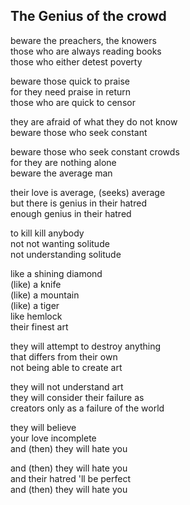 ## The Genius of the crowd

beware the preachers, the knowers  
those who are always reading books  
those who either detest poverty

beware those quick to praise  
for they need praise in return  
those who are quick to censor

they are afraid of what they do not know  
beware those who seek constant

beware those who seek constant crowds  
for they are nothing alone  
beware the average man

their love is average, (seeks) average  
but there is genius in their hatred  
enough genius in their hatred

to kill kill anybody  
not not wanting solitude  
not understanding solitude

like a shining diamond  
(like) a knife  
(like) a mountain  
(like) a tiger  
like hemlock  
their finest art  

they will attempt to destroy anything  
that differs from their own  
not being able to create art

they will not understand art  
they will consider their failure as  
creators only as a failure of the world

they will believe  
your love incomplete  
and (then) they will hate you

and (then) they will hate you  
and their hatred 'll be perfect  
and (then) they will hate you
